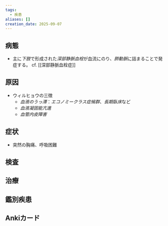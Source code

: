 ```yaml
---
tags:
  - 疾患
aliases: []
creation_date: 2025-09-07
---
```


## 病態
- 主に*下肢*で形成された*深部静脈血栓*が血流にのり、*肺動脈*に詰まることで発症する。 cf. [[深部静脈血栓症]]

## 原因
- ウィルヒョウの三徴
	- *血液のうっ滞*：*エコノミークラス症候群*、*長期臥床*など
	- *血液凝固能亢進*
	- *血管内皮障害*

## 症状
- 突然の胸痛、呼吸困難

## 検査

## 治療

## 鑑別疾患

## Ankiカード